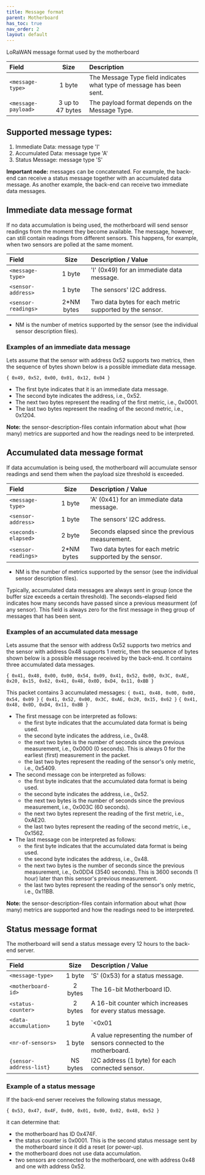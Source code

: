 ```yaml
---
title: Message format
parent: Motherboard
has_toc: true
nav_order: 2
layout: default
---
```


LoRaWAN message format used by the motherboard

| Field                 | Size             | Description |
|:----------------------|:----------------:|:------------|
| `<message-type>`      | 1 byte           | The Message Type field indicates what type of message has been sent. |
| `<message-payload>`   | 3 up to 47 bytes | The payload format depends on the Message Type.|

## Supported message types:

1. Immediate Data: message type 'I'
2. Accumulated Data: message type 'A'
3. Status Message: message type 'S'

**Important node:** messages can be concatenated. For example, the back-end can receive a status
message together with an accumulated data message. As another example, the back-end can receive two
immediate data messages.

## Immediate data message format

If no data accumulation is being used, the motherboard will send sensor readings from the moment
they become available. The message, however, can still contain readings from different sensors. This
happens, for example, when two sensors are polled at the same moment.

| Field                 | Size        | Description / Value                                     |
|:----------------------|:-----------:|:--------------------------------------------------------|
| `<message-type>`      | 1 byte      | 'I' (0x49) for an immediate data message.               |
| `<sensor-address>`    | 1 byte      | The sensors' I2C address.                               |
| `<sensor-readings>`   | 2*NM bytes  | Two data bytes for each metric supported by the sensor. |

* NM is the number of metrics supported by the sensor (see the individual sensor description
files).

### Examples of an immediate data message
Lets assume that the sensor with address 0x52 supports two metrics, then the sequence of bytes shown 
below is a possible immediate data message.

`{ 0x49, 0x52, 0x00, 0x01, 0x12, 0x04 }`

* The first byte indicates that it is an immediate data message.
* The second byte indicates the address, i.e., 0x52.
* The next two bytes represent the reading of the first metric, i.e., 0x0001.
* The last two bytes represent the reading of the second metric, i.e., 0x1204.

**Note:** the sensor-description-files contain information about what (how many) metrics are 
supported and how the readings need to be interpreted.

## Accumulated data message format

If data accumulation is being used, the motherboard will accumulate sensor readings and send them
when the payload size threshold is exceeded.

| Field                 | Size        | Description / Value                                     |
|:----------------------|:-----------:|:--------------------------------------------------------|
| `<message-type>`      | 1 byte      | 'A' (0x41) for an immediate data message.               |
| `<sensor-address>`    | 1 byte      | The sensors' I2C address.                               |
| `<seconds-elapsed>`   | 2 byte      | Seconds elapsed since the previous measurement.         |
| `<sensor-readings>`   | 2*NM bytes  | Two data bytes for each metric supported by the sensor. |

* NM is the number of metrics supported by the sensor (see the individual sensor description
files).

Typically, accumulated data messages are always sent in group (once the buffer size exceeds a 
certain threshold). The seconds-elapsed field indicates how many seconds have passed since a
previous measurment (of any sensor). This field is always zero for the first message in theg group
of messages that has been sent.

### Examples of an accumulated data message

Lets assume that the sensor with address 0x52 supports two metrics and the sensor with address 0x48 
supports 1 metric, then the sequence of bytes shown below is a possible message received by the
back-end. It contains three accumulated data messages.

`{ 0x41, 0x48, 0x00, 0x00, 0x54, 0x09, 0x41, 0x52, 0x00, 0x3C, 0xAE, 0x20, 0x15, 0x62, 0x41, 0x48, 0x0D, 0xD4, 0x11, 0xBB }`

This packet contains 3 accumulated messages:
`{ 0x41, 0x48, 0x00, 0x00, 0x54, 0x09 }`
`{ 0x41, 0x52, 0x00, 0x3C, 0xAE, 0x20, 0x15, 0x62 }`
`{ 0x41, 0x48, 0x0D, 0xD4, 0x11, 0xBB }`

* The first message con be interpreted as follows:
	* the first byte indicates that the accumulated data format is being used.
	* the second byte indicates the address, i.e., 0x48.
	* the next two bytes is the number of seconds since the previous measurement, i.e., 0x0000 (0 seconds). This is always 0 for the earliest (first) measurement in the packet.
	* the last two bytes represent the reading of the sensor's only metric, i.e., 0x5409.
* The second message con be interpreted as follows:
	* the first byte indicates that the accumulated data format is being used.
	* the second byte indicates the address, i.e., 0x52.
	* the next two bytes is the number of seconds since the previous measurement, i.e., 0x003C (60 seconds).
	* the next two bytes represent the reading of the first metric, i.e., 0xAE20.
	* the last two bytes represent the reading of the second metric, i.e., 0x1562.
* The last message con be interpreted as follows:
	* the first byte indicates that the accumulated data format is being used.
	* the second byte indicates the address, i.e., 0x48.
	* the next two bytes is the number of seconds since the previous measurement, i.e., 0x0DD4 (3540 seconds). This is 3600 seconds (1 hour) later than this sensor's previous measurement.
	* the last two bytes represent the reading of the sensor's only metric, i.e., 0x11BB.

**Note:** the sensor-description-files contain information about what (how many) metrics are 
supported and how the readings need to be interpreted.

## Status message format

The motherboard will send a status message every 12 hours to the back-end server.

| Field                   | Size      | Description / Value                                                      |
|:------------------------|:---------:|:-------------------------------------------------------------------------|
| `<message-type>`        | 1 byte    | 'S' (0x53) for a status message.                                         |
| `<motherboard-id>`      | 2 bytes   | The 16-bit Motherboard ID.                                               |
| `<status-counter>`      | 2 bytes   | A 16-bit counter which increases for every status message.               |
| `<data-accumulation>`   | 1 byte    | `<0x01 | 0x00 >` Indicating if data accumulation is used or not (resp.). |
| `<nr-of-sensors>`       | 1 byte    | A value representing the number of sensors connected to the motherboard. |
| `{sensor-address-list}` | NS bytes  | I2C address (1 byte) for each connected sensor.                          |

### Example of a status message

If the back-end server receives the following status message,

`{ 0x53, 0x47, 0x4F, 0x00, 0x01, 0x00, 0x02, 0x48, 0x52 }`

it can determine that:

* the motherboard has ID 0x474F.
* the status counter is 0x0001. This is the second status message sent by the motherboard since it did a reset (or power-up).
* the motherboard does not use data accumulation.
* two sensors are connected to the motherboard, one with address 0x48 and one with address 0x52.